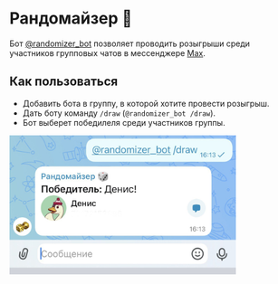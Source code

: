 # Рандомайзер 🎲

Бот [@randomizer_bot](https://max.ru/randomizer_bot) позволяет проводить розыгрыши среди участников групповых чатов в мессенджере [Max](https://max.ru/).

## Как пользоваться

- Добавить бота в группу, в которой хотите провести розыгрыш.
- Дать боту команду `/draw` (`@randomizer_bot /draw`).
- Бот выберет победилеля среди участников группы.

<img alt="Пример розыгрыша" src="img.jpg" width="400">

